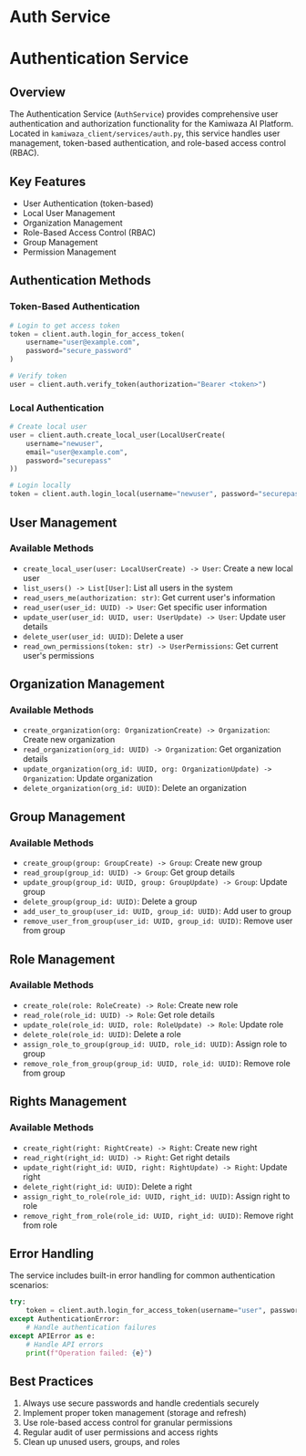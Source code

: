 # Auth Service


# Authentication Service

## Overview
The Authentication Service (`AuthService`) provides comprehensive user authentication and authorization functionality for the Kamiwaza AI Platform. Located in `kamiwaza_client/services/auth.py`, this service handles user management, token-based authentication, and role-based access control (RBAC).

## Key Features
- User Authentication (token-based)
- Local User Management
- Organization Management
- Role-Based Access Control (RBAC)
- Group Management
- Permission Management

## Authentication Methods

### Token-Based Authentication
```python
# Login to get access token
token = client.auth.login_for_access_token(
    username="user@example.com",
    password="secure_password"
)

# Verify token
user = client.auth.verify_token(authorization="Bearer <token>")
```

### Local Authentication
```python
# Create local user
user = client.auth.create_local_user(LocalUserCreate(
    username="newuser",
    email="user@example.com",
    password="securepass"
))

# Login locally
token = client.auth.login_local(username="newuser", password="securepass")
```

## User Management

### Available Methods
- `create_local_user(user: LocalUserCreate) -> User`: Create a new local user
- `list_users() -> List[User]`: List all users in the system
- `read_users_me(authorization: str)`: Get current user's information
- `read_user(user_id: UUID) -> User`: Get specific user information
- `update_user(user_id: UUID, user: UserUpdate) -> User`: Update user details
- `delete_user(user_id: UUID)`: Delete a user
- `read_own_permissions(token: str) -> UserPermissions`: Get current user's permissions

## Organization Management

### Available Methods
- `create_organization(org: OrganizationCreate) -> Organization`: Create new organization
- `read_organization(org_id: UUID) -> Organization`: Get organization details
- `update_organization(org_id: UUID, org: OrganizationUpdate) -> Organization`: Update organization
- `delete_organization(org_id: UUID)`: Delete an organization

## Group Management

### Available Methods
- `create_group(group: GroupCreate) -> Group`: Create new group
- `read_group(group_id: UUID) -> Group`: Get group details
- `update_group(group_id: UUID, group: GroupUpdate) -> Group`: Update group
- `delete_group(group_id: UUID)`: Delete a group
- `add_user_to_group(user_id: UUID, group_id: UUID)`: Add user to group
- `remove_user_from_group(user_id: UUID, group_id: UUID)`: Remove user from group

## Role Management

### Available Methods
- `create_role(role: RoleCreate) -> Role`: Create new role
- `read_role(role_id: UUID) -> Role`: Get role details
- `update_role(role_id: UUID, role: RoleUpdate) -> Role`: Update role
- `delete_role(role_id: UUID)`: Delete a role
- `assign_role_to_group(group_id: UUID, role_id: UUID)`: Assign role to group
- `remove_role_from_group(group_id: UUID, role_id: UUID)`: Remove role from group

## Rights Management

### Available Methods
- `create_right(right: RightCreate) -> Right`: Create new right
- `read_right(right_id: UUID) -> Right`: Get right details
- `update_right(right_id: UUID, right: RightUpdate) -> Right`: Update right
- `delete_right(right_id: UUID)`: Delete a right
- `assign_right_to_role(role_id: UUID, right_id: UUID)`: Assign right to role
- `remove_right_from_role(role_id: UUID, right_id: UUID)`: Remove right from role

## Error Handling
The service includes built-in error handling for common authentication scenarios:
```python
try:
    token = client.auth.login_for_access_token(username="user", password="pass")
except AuthenticationError:
    # Handle authentication failures
except APIError as e:
    # Handle API errors
    print(f"Operation failed: {e}")
```

## Best Practices
1. Always use secure passwords and handle credentials securely
2. Implement proper token management (storage and refresh)
3. Use role-based access control for granular permissions
4. Regular audit of user permissions and access rights
5. Clean up unused users, groups, and roles

